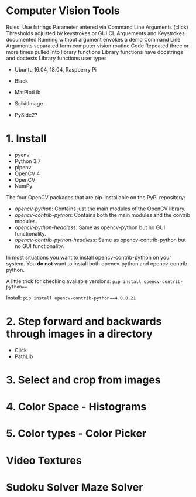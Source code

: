 # Computer Vision Tools

Rules:
  Use fstrings
  Parameter entered via Command Line Arguments (click)
  Thresholds adjusted by keystrokes or GUI
  CL Arguements and Keystrokes documented
  Running without argument envokes a demo
  Command Line Arguments separated form computer vision routine
  Code Repeated three or more times pulled into library functions
  Library functions have docstrings and doctests
  Library functions user types


* Ubuntu 16.04, 18.04, Raspberry Pi
* Black

* MatPlotLib
* ScikitImage
* PySide2?


# 1. Install 
  * pyenv
  * Python 3.7
  * pipenv
  * OpenCV 4
  * OpenCV
  * NumPy

The four OpenCV packages that are pip-installable on the PyPI repository:

  * _opencv-python_: Contains just the main modules of the OpenCV library.
  * _opencv-contrib-python_: Contains both the main modules and the contrib modules.
  * _opencv-python-headless_: Same as opencv-python but no GUI functionality.
  * _opencv-contrib-python-headless_: Same as opencv-contrib-python but no GUI functionality.

In most situations you want to install opencv-contrib-python on your system.
You **do not** want to install both opencv-python and opencv-contrib-python.

A little trick for checking available versions:
`pip install opencv-contrib-python==`  

Install:
`pip install opencv-contrib-python==4.0.0.21`


# 2. Step forward and backwards through images in a directory
  * Click
  * PathLib

# 3. Select and crop from images

# 4. Color Space - Histograms

# 5. Color types - Color Picker

# Video Textures

# Sudoku Solver  Maze Solver


